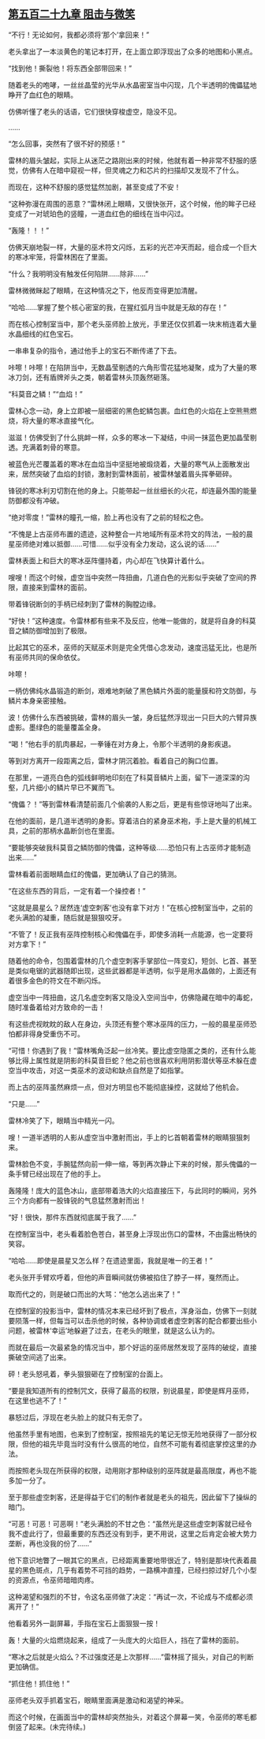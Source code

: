 ## [第五百二十九章 阻击与微笑](https://www.xxbiquge.com/11_11222/8942689.html)


  “不行！无论如何，我都必须将‘那个’拿回来！”

  老头拿出了一本淡黄色的笔记本打开，在上面立即浮现出了众多的地图和小黑点。

  “找到他！撕裂他！将东西全部带回来！”

  随着老头的咆哮，一丝丝晶莹的光华从水晶密室当中闪现，几个半透明的傀儡猛地睁开了血红色的眼睛。

  仿佛听懂了老头的话语，它们很快穿梭虚空，隐没不见。

  ……

  “怎么回事，突然有了很不好的预感！”

  雷林的眉头皱起，实际上从迷茫之路刚出来的时候，他就有着一种非常不舒服的感觉，仿佛有人在暗中窥视一样，但灵魂之力和芯片的扫描却又发现不了什么。

  而现在，这种不舒服的感觉猛然加剧，甚至变成了不安！

  “这种弥漫在周围的恶意？”雷林闭上眼睛，又很快张开，这个时候，他的眸子已经变成了一对琥珀色的竖瞳，一道血红色的细线在当中闪过。

  “轰隆！！！”

  仿佛天崩地裂一样，大量的巫术符文闪烁，五彩的光芒冲天而起，组合成一个巨大的寒冰牢笼，将雷林困在了里面。

  “什么？我明明没有触发任何陷阱……除非……”

  雷林微微眯起了眼睛，在这种情况之下，他反而变得更加清醒。

  “哈哈……掌握了整个核心密室的我，在猩红弧月当中就是无敌的存在！”

  而在核心控制室当中，那个老头巫师脸上放光，手里还仅仅抓着一块末梢连着大量水晶细线的红色宝石。

  一串串复杂的指令，通过他手上的宝石不断传递了下去。

  咔嚓！咔嚓！在陷阱当中，无数晶莹剔透的六角形雪花猛地凝聚，成为了大量的寒冰刀剑，还有盾牌斧头之类，朝着雷林头顶轰然砸落。

  “科莫音之鳞！”“血焰！”

  雷林心念一动，身上立即被一层细密的黑色蛇鳞包裹。血红色的火焰在上空熊熊燃烧，将大量的寒冰直接气化。

  滋滋！仿佛受到了什么挑衅一样，众多的寒冰一下凝结，中间一抹蓝色更加晶莹剔透。充满着刺骨的寒意。

  被蓝色光芒覆盖着的寒冰在血焰当中坚挺地被煅烧着，大量的寒气从上面散发出来，居然突破了血焰的封锁，激射到雷林面前，被雷林皱着眉头挥拳砸碎。

  锋锐的寒冰利刃切割在他的身上。只能带起一丝丝细长的火花，却连最外围的能量防御都没有冲破。

  “绝对零度！”雷林的瞳孔一缩，脸上再也没有了之前的轻松之色。

  “不愧是上古巫师布置的遗迹，这种整合一片地域所有巫术符文的阵法，一般的晨星巫师绝对难以抵御……可惜……似乎没有全力发动，这么说的话……”

  雷林表面上和巨大的寒冰巫阵僵持着，内心却在飞快算计着什么。

  嗖嗖！而这个时候，虚空当中突然一阵扭曲，几道白色的光影似乎突破了空间的界限，直接来到雷林的面前。

  带着锋锐断剑的手柄已经刺到了雷林的胸膛边缘。

  “好快！”这种速度。令雷林都有些来不及反应，他唯一能做的，就是将自身的科莫音之鳞防御增加到了极限。

  比起其它的巫术，巫师的天赋巫术则是完全凭借心念发动，速度迅猛无比，也是所有巫师共同的保命依仗。

  咔嚓！

  一柄仿佛纯水晶锻造的断剑，艰难地刺破了黑色鳞片外面的能量膜和符文防御，与鳞片本身亲密接触。

  波！仿佛什么东西被挑破，雷林的眉头一皱，身后猛然浮现出一只巨大的六臂异族虚影。墨绿色的能量覆盖全身。

  “喝！”他右手的肌肉暴起，一拳锤在对方身上，令那个半透明的身影疾退。

  等到对方离开一段距离之后，雷林才阴沉着脸。看着自己的胸口位置。

  在那里，一道亮白色的弧线鲜明地印刻在了科莫音鳞片上面，留下一道深深的沟壑，几片细小的鳞片早已不翼而飞。

  “傀儡？！”等到雷林看清楚前面几个偷袭的人影之后，更是有些惊讶地叫了出来。

  在他的面前，是几道半透明的身影。穿着洁白的紧身巫术袍，手上是大量的机械工具，之前的那柄水晶断剑也在里面。

  “要能够突破我科莫音之鳞防御的傀儡，这种等级……恐怕只有上古巫师才能制造出来……”

  雷林看着前面眼睛血红的傀儡，更加确认了自己的猜测。

  “在这些东西的背后，一定有着一个操控者！”

  “这就是晨星么？居然连‘虚空刺客’也没有拿下对方！”在核心控制室当中，之前的老头满脸的凝重，随后就是狠狠咬牙。

  “不管了！反正我有巫阵控制核心和傀儡在手，即使多消耗一点能源，也一定要将对方拿下！”

  随着他的命令，包围着雷林的几个虚空刺客手掌部位一阵变幻，短剑、匕首、甚至是类似电锯的武器随即出现，这些武器都是半透明，似乎是用水晶做的，上面还有着很多金色的符文在不断闪烁。

  虚空当中一阵扭曲，这几名虚空刺客又隐没入空间当中，仿佛隐藏在暗中的毒蛇，随时准备着给对方致命的一击！

  有这些虎视眈眈的敌人在身边，头顶还有整个寒冰巫阵的压力，一般的晨星巫师恐怕都非得身受重伤不可。

  “可惜！你遇到了我！”雷林嘴角泛起一丝冷笑。要比虚空隐匿之类的，还有什么能够比得上属性就是阴影的科莫音巨蛇？他之前也很喜欢利用阴影潜伏等巫术躲在虚空当中攻击，对这一类巫术的波动和缺点自然是了如指掌。

  而上古的巫阵虽然麻烦一点，但对方明显也不能彻底操控，这就给了他机会。

  “只是……”

  雷林冷笑了下，眼睛当中精光一闪。

  嗖！一道半透明的人影从虚空当中激射而出，手上的匕首朝着雷林的眼睛狠狠刺来。

  雷林脸色不变，手腕猛然向前一伸一缩，等到再次静止下来的时候，那头傀儡的一条手臂已经出现在了他的手上。

  轰隆隆！庞大的蓝色冰山，底部带着浩大的火焰直接压下，与此同时的瞬间，另外三个方向都有一股锋锐的气息猛然激射而出！

  “好！很快，那件东西就彻底属于我了……”

  在控制室当中，老头看着脸色苍白，甚至身上浮现出伤口的雷林，不由露出畅快的笑容。

  “哈哈……即使是晨星又怎么样？在遗迹里面，我就是唯一的王者！”

  老头张开手臂欢呼着，但他的声音瞬间就仿佛被掐住了脖子一样，戛然而止。

  取而代之的，则是破口而出的大骂：“他怎么逃出来了！”

  在控制室的投影当中，雷林的情况本来已经坏到了极点，浑身浴血，仿佛下一刻就要陨落一样，但每当可以击杀他的时候，各种协调或者虚空刺客的配合都要出些小问题，被雷林‘幸运’地躲避了过去，在老头的眼里，就是这么认为的。

  而就在最后一次最紧急的情况当中，那个好运的巫师居然发现了巫阵的破绽，直接撕破空间逃了出来。

  砰！老头怒吼着，拳头狠狠砸在了控制室的台面上。

  “要是我知道所有的控制咒文，获得了最高的权限，别说晨星，即使是辉月巫师，在这里也逃不了！”

  暴怒过后，浮现在老头脸上的就只有无奈了。

  他虽然手里有地图，也来到了控制室，按照祖先的笔记无惊无险地获得了一部分权限，但他的祖先毕竟当时没有什么很高的地位，自然不可能有着彻底掌控这里的办法。

  而按照老头现在所获得的权限，动用刚才那种级别的巫阵就是最高限度，再也不能多加一分了。

  至于那些虚空刺客，还是得益于它们的制作者就是老头的祖先，因此留下了操纵的暗门。

  “可恶！可恶！可恶啊！”老头满脸的不甘之色：“虽然光是这些虚空刺客就已经令我不虚此行了，但最重要的东西还没有到手，更不用说，这里之后肯定会被大势力垄断，再也没我的份了……”

  他下意识地瞥了一眼其它的黑点，已经距离重要地带很近了，特别是那块代表着晨星的黑色斑点，几乎有着势不可挡的趋势，一路横冲直撞，已经扫掠过好几个小型的资源点，令巫师暗暗肉疼。

  这种渴望和强烈的不甘，令这名巫师做了决定：“再试一次，不论成与不成都必须离开了！”

  他看着另外一副屏幕，手指在宝石上面狠狠一按！

  轰！大量的火焰燃烧起来，组成了一头庞大的火焰巨人，挡在了雷林的面前。

  “寒冰之后就是火焰么？不过强度还是上次那样……”雷林摇了摇头，对自己的判断更加确信。

  “抓住他！抓住他！”

  巫师老头双手抓着宝石，眼睛里面满是激动和渴望的神采。

  而这个时候，在画面当中的雷林却突然抬头，对着这个屏幕一笑，令巫师的寒毛都倒竖了起来。(未完待续。)
